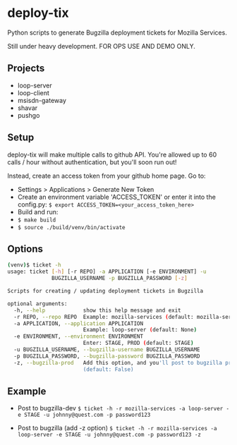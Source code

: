deploy-tix
=============

Python scripts to generate Bugzilla deployment tickets for Mozilla Services.

Still under heavy development. FOR OPS USE AND DEMO ONLY.

## Projects
 * loop-server
 * loop-client
 * msisdn-gateway
 * shavar
 * pushgo

## Setup
deploy-tix will make multiple calls to github API.
You're allowed up to 60 calls / hour without authentication, but you'll soon
run out!

Instead, create an access token from your github home page.  Go to:

 - Settings > Applications > Generate New Token
 - Create an environment variable 'ACCESS_TOKEN' or enter it into the config.py:
   `$ export ACCESS_TOKEN=<your_access_token_here>`
 - Build and run:
 - `$ make build`
 - `$ source ./build/venv/bin/activate`


## Options
 ```bash
 (venv)$ ticket -h
 usage: ticket [-h] [-r REPO] -a APPLICATION [-e ENVIRONMENT] -u
               BUGZILLA_USERNAME -p BUGZILLA_PASSWORD [-z]

 Scripts for creating / updating deployment tickets in Bugzilla

 optional arguments:
   -h, --help            show this help message and exit
   -r REPO, --repo REPO  Example: mozilla-services (default: mozilla-services)
   -a APPLICATION, --application APPLICATION
                         Example: loop-server (default: None)
   -e ENVIRONMENT, --environment ENVIRONMENT
                         Enter: STAGE, PROD (default: STAGE)
   -u BUGZILLA_USERNAME, --bugzilla-username BUGZILLA_USERNAME
   -p BUGZILLA_PASSWORD, --bugzilla-password BUGZILLA_PASSWORD
   -z, --bugzilla-prod   Add this option, and you'll post to bugzilla prod
                         (default: False)

 ```

## Example
  - Post to bugzilla-dev
    `$ ticket -h -r mozilla-services -a loop-server -e STAGE -u johnny@quest.com -p password123`

  - Post to bugzilla (add -z option)
    `$ ticket -h -r mozilla-services -a loop-server -e STAGE -u johnny@quest.com -p password123 -z`

